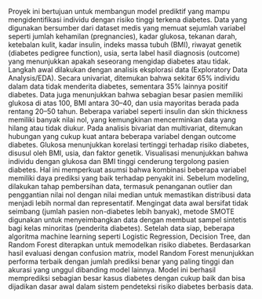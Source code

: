 Proyek ini bertujuan untuk membangun model prediktif yang mampu mengidentifikasi individu dengan risiko tinggi terkena diabetes. Data yang digunakan bersumber dari dataset medis yang memuat sejumlah variabel seperti jumlah kehamilan (pregnancies), kadar glukosa, tekanan darah, ketebalan kulit, kadar insulin, indeks massa tubuh (BMI), riwayat genetik (diabetes pedigree function), usia, serta label hasil diagnosis (outcome) yang menunjukkan apakah seseorang mengidap diabetes atau tidak.
Langkah awal dilakukan dengan analisis eksplorasi data (Exploratory Data Analysis/EDA). Secara univariat, ditemukan bahwa sekitar 65% individu dalam data tidak menderita diabetes, sementara 35% lainnya positif diabetes. Data juga menunjukkan bahwa sebagian besar pasien memiliki glukosa di atas 100, BMI antara 30–40, dan usia mayoritas berada pada rentang 20–50 tahun. Beberapa variabel seperti insulin dan skin thickness memiliki banyak nilai nol, yang kemungkinan mencerminkan data yang hilang atau tidak diukur.
Pada analisis bivariat dan multivariat, ditemukan hubungan yang cukup kuat antara beberapa variabel dengan outcome diabetes. Glukosa menunjukkan korelasi tertinggi terhadap risiko diabetes, disusul oleh BMI, usia, dan faktor genetik. Visualisasi menunjukkan bahwa individu dengan glukosa dan BMI tinggi cenderung tergolong pasien diabetes. Hal ini memperkuat asumsi bahwa kombinasi beberapa variabel memiliki daya prediksi yang baik terhadap penyakit ini.
Sebelum modeling, dilakukan tahap pembersihan data, termasuk penanganan outlier dan penggantian nilai nol dengan nilai median untuk memastikan distribusi data menjadi lebih normal dan representatif. Mengingat data awal bersifat tidak seimbang (jumlah pasien non-diabetes lebih banyak), metode SMOTE digunakan untuk menyeimbangkan data dengan membuat sampel sintetis bagi kelas minoritas (penderita diabetes).
Setelah data siap, beberapa algoritma machine learning seperti Logistic Regression, Decision Tree, dan Random Forest diterapkan untuk memodelkan risiko diabetes. Berdasarkan hasil evaluasi dengan confusion matrix, model Random Forest menunjukkan performa terbaik dengan jumlah prediksi benar yang paling tinggi dan akurasi yang unggul dibanding model lainnya. Model ini berhasil memprediksi sebagian besar kasus diabetes dengan cukup baik dan bisa dijadikan dasar awal dalam sistem pendeteksi risiko diabetes berbasis data.
